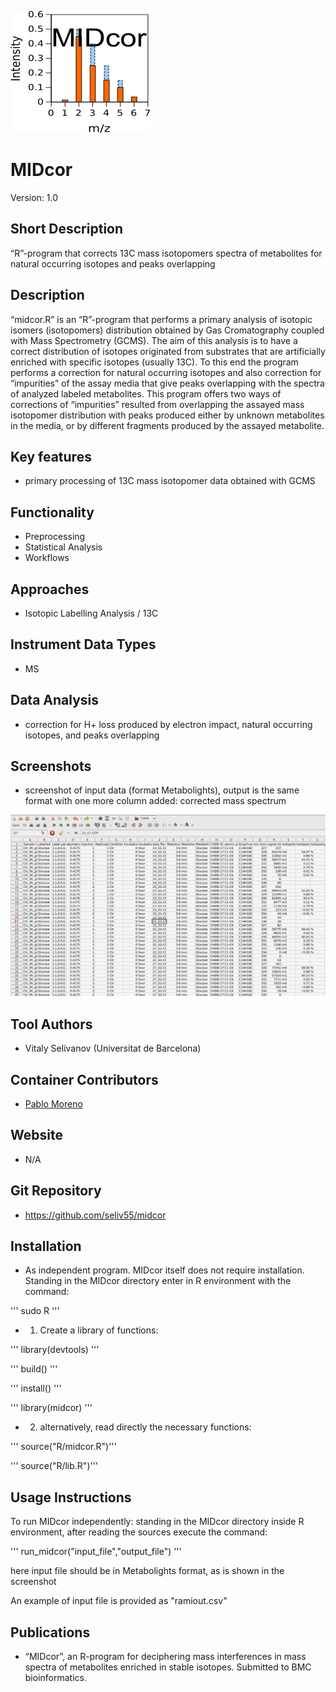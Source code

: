 ![Logo](text4217.png)

# MIDcor
Version: 1.0
## Short Description

“R”-program that corrects 13C mass isotopomers spectra of metabolites for natural occurring isotopes and peaks overlapping

## Description

“midcor.R” is an “R”-program that performs a primary analysis of isotopic isomers (isotopomers) distribution obtained by Gas Cromatography coupled with Mass Spectrometry (GCMS). The aim of this analysis is to have a correct distribution of isotopes originated from substrates that are artificially enriched with specific isotopes (usually 13C). To this end the program performs a correction for natural occurring isotopes and also correction for “impurities” of the assay media that give peaks overlapping with the spectra of analyzed labeled metabolites. This program offers two ways of corrections of “impurities” resulted from overlapping the assayed mass isotopomer distribution with peaks produced either by unknown metabolites in the media, or by different fragments produced by the assayed metabolite. 

## Key features

- primary processing of 13C mass isotopomer data obtained with GCMS

## Functionality

- Preprocessing
- Statistical Analysis
- Workflows

## Approaches

- Isotopic Labelling Analysis / 13C
    
## Instrument Data Types

- MS

## Data Analysis

- correction for H+ loss produced by electron impact, natural occurring isotopes, and peaks overlapping

## Screenshots

- screenshot of input data (format Metabolights), output is the same format with one more column added: corrected mass spectrum

![screenshot](Screenshot.png)

## Tool Authors

- Vitaly Selivanov (Universitat de Barcelona)

## Container Contributors

- [Pablo Moreno](EBI)

## Website

- N/A

## Git Repository

- https://github.com/seliv55/midcor

## Installation

- As independent program. MIDcor itself does not require installation. Standing in the MIDcor directory enter in R environment with the command:
  
''' sudo R '''
  
- 1) Create a library of functions:

 '''   library(devtools) '''

 '''   build() '''
       
 '''   install() '''
       
 '''   library(midcor) '''

- 2) alternatively, read directly the necessary functions:
  
''' source("R/midcor.R")'''

''' source("R/lib.R")'''

## Usage Instructions

  To run MIDcor independently: standing in the MIDcor directory inside R environment, after reading the sources execute the command:
 
 ''' run_midcor("input_file","output_file")  '''
 
 here input file should be in Metabolights format, as is shown in the screenshot
 
 An example of input file is provided as "ramiout.csv"

## Publications
- “MIDcor”, an R-program for deciphering mass interferences in mass spectra of metabolites enriched in stable isotopes. Submitted to BMC bioinformatics.
